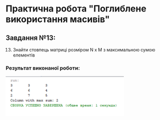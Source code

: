 # Практична робота "Поглиблене використання масивів"

## Завдання №13:
13. Знайти стовпець матриці розміром N x M з максимальною сумою елементів
### Результат виконаної роботи:
![alt-фото1](1.PNG)
